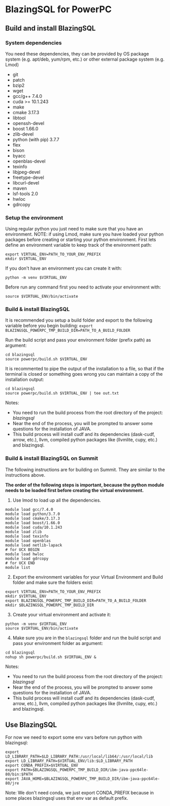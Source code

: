 # BlazingSQL for PowerPC
## Build and install BlazingSQL
### System dependencies
You need these dependencies, they can be provided by OS package system (e.g. apt/deb, yum/rpm, etc.) or other external package system (e.g. Lmod)
- git
- patch
- bzip2
- wget
- gcc/g++ 7.4.0
- cuda >= 10.1.243
- make
- cmake 3.17.3
- libtool
- openssh-devel
- boost 1.66.0
- zlib-devel
- python (with pip) 3.7.7
- flex
- bison
- byacc
- openblas-devel
- texinfo
- libjpeg-devel
- freetype-devel
- libcurl-devel
- maven
- lsf-tools 2.0
- hwloc
- gdrcopy

### Setup the environment
Using regular python you just need to make sure that you have an environment.
NOTE: if using Lmod, make sure you have loaded your python packages before creating or starting your python environment.
First lets define an environment variable to keep track of the environment path:
```shell
export VIRTUAL_ENV=PATH_TO_YOUR_ENV_PREFIX
mkdir $VIRTUAL_ENV
```
If you don't have an environment you can create it with:
```shell
python -m venv $VIRTUAL_ENV
```
Before run any command first you need to activate your environment with:
```shell
source $VIRTUAL_ENV/bin/activate
```


### Build & install BlazingSQL
It is recommended you setup a build folder and export to the following variable before you begin building:
`export BLAZINGSQL_POWERPC_TMP_BUILD_DIR=PATH_TO_A_BUILD_FOLDER`

Run the build script and pass your environment folder (prefix path) as argument:
```shell
cd blazingsql
source powerpc/build.sh $VIRTUAL_ENV
```

It is recommented to pipe the output of the installation to a file, so that if the terminal is closed or something goes wrong
you can maintain a copy of the installation output:
```shell
cd blazingsql
source powerpc/build.sh $VIRTUAL_ENV | tee out.txt
```

Notes:
* You need to run the build process from the root directory of the project: *blazingsql*
* Near the end of the process, you will be prompted to answer some questions for the installation of JAVA.
* This build process will install cudf and its dependencies (dask-cudf, arrow, etc.), llvm, compiled python packages like (llvmlite, cupy, etc.) and blazingsql.


### Build & install BlazingSQL on Summit
The following instructions are for building on Summit. They are similar to the instructions above.

**The order of the following steps is important, because the python module needs to be loaded first before creating the virtual environment.**

1. Use lmod to load up all the dependencies.
```shell
module load gcc/7.4.0
module load python/3.7.0
module load cmake/3.17.3
module load boost/1.66.0
module load cuda/10.1.243
module load zlib
module load texinfo
module load openblas
module load netlib-lapack
# for UCX BEGIN
module load hwloc
module load gdrcopy
# for UCX END
module list
```

2. Export the environment variables for your Virtual Environment and Build folder and make sure the folders exist:
```shell
export VIRTUAL_ENV=PATH_TO_YOUR_ENV_PREFIX
mkdir $VIRTUAL_ENV
export BLAZINGSQL_POWERPC_TMP_BUILD_DIR=PATH_TO_A_BUILD_FOLDER
mkdir $BLAZINGSQL_POWERPC_TMP_BUILD_DIR
```

3. Create your virtual environment and activate it:
```shell
python -m venv $VIRTUAL_ENV
source $VIRTUAL_ENV/bin/activate
```

4. Make sure you are in the `blazingsql` folder and run the build script and pass your environment folder as argument:
```shell
cd blazingsql
nohup sh powerpc/build.sh $VIRTUAL_ENV &
```

Notes:
* You need to run the build process from the root directory of the project: *blazingsql*
* Near the end of the process, you will be prompted to answer some questions for the installation of JAVA.
* This build process will install cudf and its dependencies (dask-cudf, arrow, etc.), llvm, compiled python packages like (llvmlite, cupy, etc.) and blazingsql.



## Use BlazingSQL
For now we need to export some env vars before run python with blazingsql:
```shell
export LD_LIBRARY_PATH=$LD_LIBRARY_PATH:/usr/local/lib64/:/usr/local/lib
export LD_LIBRARY_PATH=$VIRTUAL_ENV/lib:$LD_LIBRARY_PATH
export CONDA_PREFIX=$VIRTUAL_ENV
export PATH=$BLAZINGSQL_POWERPC_TMP_BUILD_DIR/ibm-java-ppc64le-80/bin:$PATH
export JAVA_HOME=$BLAZINGSQL_POWERPC_TMP_BUILD_DIR/ibm-java-ppc64le-80/jre
```
Note: We don't need conda, we just export CONDA_PREFIX because in some places blazingsql uses that env var as default prefix.
